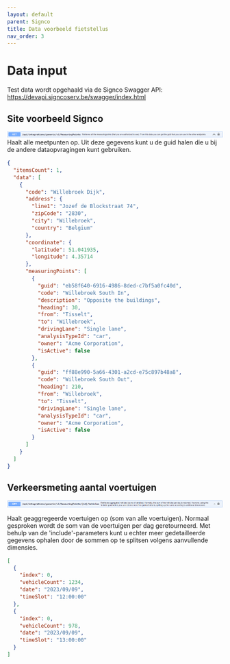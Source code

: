 ```yaml
---
layout: default
parent: Signco
title: Data voorbeeld fietstellus
nav_order: 3
---
```


# Data input

Test data wordt opgehaald via de Signco Swagger API: https://devapi.signcoserv.be/swagger/index.html




## Site voorbeeld Signco 
![Alt text](image.png)
Haalt alle meetpunten op. Uit deze gegevens kunt u de guid halen die u bij de andere dataopvragingen kunt gebruiken.

```json
{
  "itemsCount": 1,
  "data": [
    {
      "code": "Willebroek Dijk",
      "address": {
        "line1": "Jozef de Blockstraat 74",
        "zipCode": "2830",
        "city": "Willebroek",
        "country": "Belgium"
      },
      "coordinate": {
        "latitude": 51.041935,
        "longitude": 4.35714
      },
      "measuringPoints": [
        {
          "guid": "eb58f640-6916-4986-8ded-c7bf5a0fc40d",
          "code": "Willebroek South In",
          "description": "Opposite the buildings",
          "heading": 30,
          "from": "Tisselt",
          "to": "Willebroek",
          "drivingLane": "Single lane",
          "analysisTypeId": "car",
          "owner": "Acme Corporation",
          "isActive": false
        },
        {
          "guid": "ff88e990-5a66-4301-a2cd-e75c897b48a8",
          "code": "Willebroek South Out",
          "heading": 210,
          "from": "Willebroek",
          "to": "Tisselt",
          "drivingLane": "Single lane",
          "analysisTypeId": "car",
          "owner": "Acme Corporation",
          "isActive": false
        }
      ]
    }
  ]
}

```

## Verkeersmeting aantal voertuigen

![Alt text](image-1.png)

Haalt geaggregeerde voertuigen op (som van alle voertuigen). Normaal gesproken wordt de som van de voertuigen per dag geretourneerd. Met behulp van de 'include'-parameters kunt u echter meer gedetailleerde gegevens ophalen door de sommen op te splitsen volgens aanvullende dimensies.

```json
[
  {
    "index": 0,
    "vehicleCount": 1234,
    "date": "2023/09/09",
    "timeSlot": "12:00:00"
  },
  {
    "index": 0,
    "vehicleCount": 978,
    "date": "2023/09/09",
    "timeSlot": "13:00:00"
  }
]
```